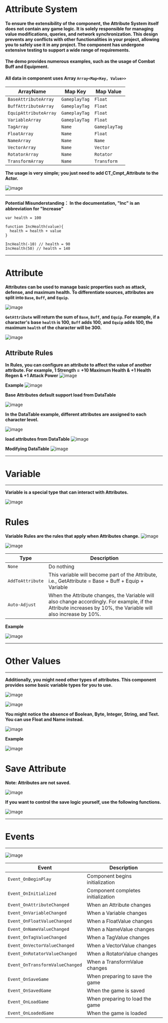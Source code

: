 
# Attribute System 


#### To ensure the extensibility of the component, the Attribute System itself does not contain any game logic. It is solely responsible for managing value modifications, queries, and network synchronization. This design prevents any conflicts with other functionalities in your project, allowing you to safely use it in any project. The component has undergone extensive testing to support a wide range of requirements.
#### The demo provides numerous examples, such as the usage of Combat Buff and Equipment.
#### All data in component uses Array `Array<Map<Key, Value>>`
| ArrayName| Map Key | Map Value |
| ----------- | ----------- | ----------- |
| `BaseAttributeArray` |  `GameplayTag` |  `Float` 
| `BuffAttributeArray` |  `GameplayTag` |  `Float` 
| `EquipAttributeArray` |  `GameplayTag` | `Float` 
| `VariableArray` |  `GameplayTag` | `Float` 
| `TagArray` |  `Name` | `GameplayTag`  
| `FloatArray` |  `Name` | `Float` 
| `NameArray` |  `Name` | `Name`  
| `VectorArray` |  `Name` | `Vector` 
| `RotatorArray` |  `Name` | `Rotator` 
| `TransformArray` |  `Name` | `Transform` 

**The usage is very simple; you just need to add CT_Cmpt_Attribute to the Actor.**

![image](https://github.com/chaintree7/EventDriven-AttributeSystem/assets/87846878/7dfaa4c1-aa56-44dc-9e21-c2ee03208172)



-------

**Potential Misunderstanding： In the documentation, "Inc" is an abbreviation for "Increase"**
```
var health = 100

function IncHealth(value){
  health = health + value
}

IncHealth(-10) // health = 90
IncHealth(50) // health = 140
```

-------

# Attribute 
**Attributes can be used to manage basic properties such as attack, defense, and maximum health. To differentiate sources, attributes are split into `Base`, `Buff`, and `Equip`.**

![image](https://github.com/chaintree7/EventDriven-AttributeSystem/assets/87846878/80ee9c3f-5f62-4ab1-8ca9-cbdc390c7bfb)


**`GetAttribute` will return the sum of `Base`, `Buff`, and `Equip`. For example, if a character's base `health` is 100, `Buff` adds 100, and `Equip` adds 100, the maximum `health` of the character will be 300.**

![image](https://github.com/chaintree7/EventDriven-AttributeSystem/assets/87846878/5c5cb3db-f786-439b-87cb-ba599d631524)


## Attribute Rules
**In Rules, you can configure an attribute to affect the value of another attribute. For example, 1 Strength = +10 Maximum Health & +1 Health Regen & +1 Attack Power**
![image](https://github.com/chaintree7/EventDriven-AttributeSystem/assets/87846878/209a8573-870e-43be-b2a4-0ee42b525c70)


**Example**
![image](https://github.com/chaintree7/EventDriven-AttributeSystem/assets/87846878/ae8f5170-48b0-49fa-9ff9-146d9d81608c)



**Base Attributes default support load from DataTable**

![image](https://github.com/chaintree7/EventDriven-AttributeSystem/assets/87846878/d8c9179f-7e13-4230-80db-40b9c41a35d1)


**In the DataTable example, different attributes are assigned to each character level.**

![image](https://github.com/chaintree7/EventDriven-AttributeSystem/assets/87846878/39d2ef06-f190-4404-9a96-0f143e6e2331)


**load attributes from DataTable**
![image](https://github.com/chaintree7/EventDriven-AttributeSystem/assets/87846878/1cf12c80-1bb9-496d-84de-a78977e446e3)



**Modifying DataTable**
![image](https://github.com/chaintree7/EventDriven-AttributeSystem/assets/87846878/1679489a-a848-4252-b3bd-3f7c24825fcd)



-------


# Variable


-------


**Variable is a special type that can interact with Attributes.**

![image](https://github.com/chaintree7/EventDriven-AttributeSystem/assets/87846878/f583799e-649c-42f0-b777-7137fd981b98)



# Rules
**Variable Rules are the rules that apply when Attributes change.**
![image](https://github.com/chaintree7/EventDriven-AttributeSystem/assets/87846878/68576162-08fb-410b-a3c2-9a29541a3b7f)


![image](https://github.com/chaintree7/EventDriven-AttributeSystem/assets/87846878/83185c23-2ef0-4b6b-a7e4-a8cbcdfd5962)




| Type | Description |
| ----------- | ----------- |
| `None` |  Do nothing
| `AddToAttribute` | This variable will become part of the Attribute, i.e., GetAttribute = Base + Buff + Equip + Variable
| `Auto-Adjust` | When the Attribute changes, the Variable will also change accordingly. For example, if the Attribute increases by 10%, the Variable will also increase by 10%.

**Example**

![image](https://github.com/chaintree7/EventDriven-AttributeSystem/assets/87846878/cd2d5285-7dbd-4268-879a-414f4b23968a)




-------

# Other Values


-------
**Additionally, you might need other types of attributes. This component provides some basic variable types for you to use.**

![image](https://github.com/chaintree7/EventDriven-AttributeSystem/assets/87846878/119c5e76-098e-4917-8874-a6ae253c6bed)


![image](https://github.com/chaintree7/EventDriven-AttributeSystem/assets/87846878/b334934f-c9a9-4d4d-b389-f097be1e184d)


**You might notice the absence of Boolean, Byte, Integer, String, and Text. You can use Float and Name instead.**

![image](https://github.com/chaintree7/EventDriven-AttributeSystem/assets/87846878/9cd7377e-2769-44fd-8320-c1ad7c5b8a38)


**Example**

![image](https://github.com/chaintree7/EventDriven-AttributeSystem/assets/87846878/c76e0d14-6f56-4921-8909-c7ca2436b295)



# Save Attribute
**Note: Attributes are not saved.**

![image](https://github.com/chaintree7/EventDriven-AttributeSystem/assets/87846878/ec396a65-f230-44c7-b734-64a968415b7a)


**If you want to control the save logic yourself, use the following functions.**

![image](https://github.com/chaintree7/EventDriven-AttributeSystem/assets/87846878/ee6e6f5a-483e-4a7f-9d2f-105b3c836c50)






-------

# Events

-------

![image](https://github.com/chaintree7/EventDriven-AttributeSystem/assets/87846878/bab58e77-00cc-4bd9-adf3-70d2cdfd1545)


| Event | Description |
| ----------- | ----------- |
| `Event_OnBeginPlay` |  Component begins initialization
| `Event_OnInitialized` | Component completes initialization
| `Event_OnAttributeChanged` | When an Attribute changes
| `Event_OnVariableChanged` | When a Variable changes
| `Event_OnFloatValueChanged` | When a FloatValue changes
| `Event_OnNameValueChanged` | When a NameValue changes
| `Event_OnTagValueChanged` | When a TagValue changes
| `Event_OnVectorValueChanged` | When a VectorValue changes
| `Event_OnRotatorValueChanged` | When a RotatorValue changes
| `Event_OnTransformValueChanged` | When a TransformValue changes
| `Event_OnSaveGame` | When preparing to save the game
| `Event_OnSavedGame` | When the game is saved
| `Event_OnLoadGame` | When preparing to load the game
| `Event_OnLoadedGame` | When the game is loaded
